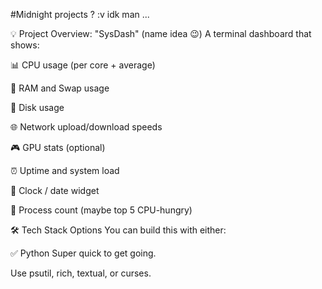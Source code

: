  #Midnight projects ? :v idk man ... 



💡 Project Overview: "SysDash" (name idea 😉)
A terminal dashboard that shows:

📊 CPU usage (per core + average)

💾 RAM and Swap usage

💽 Disk usage

🌐 Network upload/download speeds

🎮 GPU stats (optional)

⏰ Uptime and system load

📅 Clock / date widget

🧠 Process count (maybe top 5 CPU-hungry)

🛠️ Tech Stack Options
You can build this with either:

✅ Python
Super quick to get going.

Use psutil, rich, textual, or curses.
